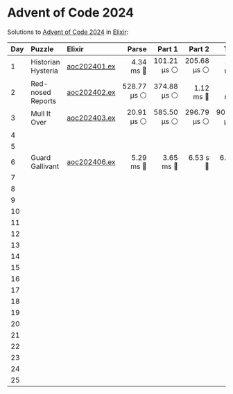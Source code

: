 # Advent of Code 2024

Solutions to [Advent of Code 2024](https://adventofcode.com/2024/) in [Elixir](https://elixir-lang.org/):

| Day  | Puzzle             | Elixir                                             |       Parse |      Part 1 |      Part 2 |       Total |
| :--- | :----------------- | :------------------------------------------------- | ----------: | ----------: | ----------: | ----------: |
| 1    | Historian Hysteria | [aoc202401.ex](01_historian_hysteria/aoc202401.ex) |   4.34 ms 🔵 | 101.21 µs ⚪️ | 205.68 µs ⚪️ |   4.65 ms 🔵 |
| 2    | Red-nosed Reports  | [aoc202402.ex](02_red-nosed_reports/aoc202402.ex)  | 528.77 µs ⚪️ | 374.88 µs ⚪️ |   1.12 ms 🔵 |   2.02 ms 🔵 |
| 3    | Mull It Over       | [aoc202403.ex](03_mull_it_over/aoc202403.ex)       |  20.91 µs ⚪️ | 585.50 µs ⚪️ | 296.79 µs ⚪️ | 903.19 µs ⚪️ |
| 4    |                    |                                                    |             |             |             |             |
| 5    |                    |                                                    |             |             |             |             |
| 6    | Guard Gallivant    | [aoc202406.ex](06_guard_gallivant/aoc202406.ex)    |   5.29 ms 🔵 |   3.65 ms 🔵 |    6.53 s 🔴 |    6.54 s 🔴 |
| 7    |                    |                                                    |             |             |             |             |
| 8    |                    |                                                    |             |             |             |             |
| 9    |                    |                                                    |             |             |             |             |
| 10   |                    |                                                    |             |             |             |             |
| 11   |                    |                                                    |             |             |             |             |
| 12   |                    |                                                    |             |             |             |             |
| 13   |                    |                                                    |             |             |             |             |
| 14   |                    |                                                    |             |             |             |             |
| 15   |                    |                                                    |             |             |             |             |
| 16   |                    |                                                    |             |             |             |             |
| 17   |                    |                                                    |             |             |             |             |
| 18   |                    |                                                    |             |             |             |             |
| 19   |                    |                                                    |             |             |             |             |
| 20   |                    |                                                    |             |             |             |             |
| 21   |                    |                                                    |             |             |             |             |
| 22   |                    |                                                    |             |             |             |             |
| 23   |                    |                                                    |             |             |             |             |
| 24   |                    |                                                    |             |             |             |             |
| 25   |                    |                                                    |             |             |             |             |
